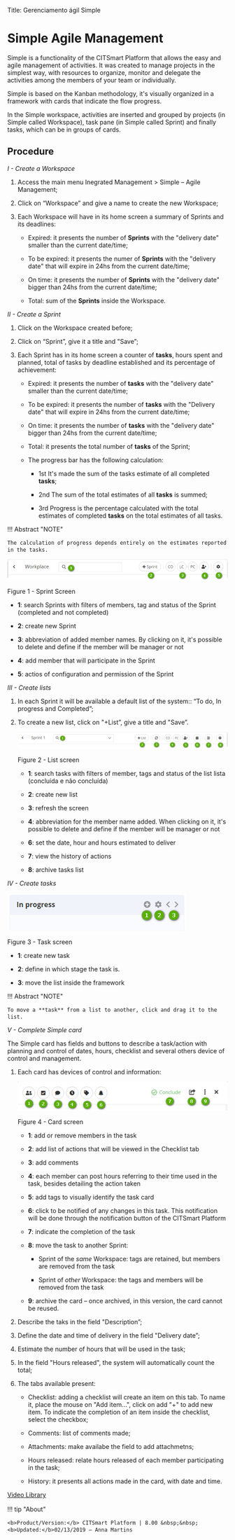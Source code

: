 Title: Gerenciamento ágil Simple

# Simple Agile Management


Simple is a functionality of the CITSmart Platform that allows the easy and agile
management of activities. It was created to manage projects in the simplest way,
with resources to organize, monitor and delegate the activities among the members
of your team or individually.

Simple is based on the Kanban methodology, it's visually organized in a framework
with cards that indicate the flow progress.

In the Simple workspace, activities are inserted and grouped by projects
(in Simple called Workspace), task pane (in Simple called Sprint) and finally
tasks, which can be in groups of cards.

Procedure
------------

*I - Create a Workspace*

1.  Access the main menu Inegrated Management \>
    Simple – Agile Management;

2.  Click on “Workspace” and give a name to create the new Workspace;

3.  Each Workspace will have in its home screen a summary of Sprints and
    its deadlines:

    -   Expired: it presents the number of **Sprints** with the "delivery date"
    smaller than the current date/time;

    -   To be expired: it presents the numer of **Sprints** with the "delivery date"
    that will expire in 24hs from the current date/time;

    -   On time: it presents the number of **Sprints** with the "delivery date"
    bigger than 24hs from the current date/time;

    -   Total: sum of the **Sprints** inside the Workspace.


*II - Create a Sprint*

1.  Click on the Workspace created before;

2.  Click on “Sprint”, give it a title and "Save”;

3.  Each Sprint has in its home screen a counter of **tasks**, hours spent
    and planned, total of tasks by deadline established and its percentage of
    achievement:

    -   Expired: it presents the number of **tasks** with the "delivery date" smaller
    than the current date/time;

    -   To be expired: it presents the number of **tasks** with the "Delivery date"
    that will expire in 24hs from the current date/time;

    -   On time: it presents the number of **tasks** with the "delivery date" bigger
    than 24hs from the current date/time;

    -   Total: it presents the total number of **tasks** of the Sprint;

    -   The progress bar has the following calculation:

        -   1st It's made the sum of the tasks estimate of all completed **tasks**;

        -   2nd The sum of the total estimates of all **tasks** is summed;

        -   3rd Progress is the percentage calculated with the total estimates of 
            completed **tasks** on the total estimates of all tasks.

!!! Abstract "NOTE"

    The calculation of progress depends entirely on the estimates reported in the tasks.


![sprint screen](images/figure-1-simple.png)
    
Figure 1 - Sprint Screen


   -   **1**: search Sprints with filters of members, tag and status of the Sprint
    (completed and not completed)

   -   **2**: create new Sprint

   -   **3**: abbreviation of added member names. By clicking on it, it's possible to
    delete and define if the member will be manager or not

   -   **4**: add member that will participate in the Sprint

   -   **5**: actios of configuration and permission of the Sprint


*III - Create lists*

1.  In each Sprint it will be available a default list of the system:: “To
    do, In progress and Completed”;

2.  To create a new list, click on "+List”, give a title and "Save”.

    ![list screen](images/figure-2-simple.png)
    
    Figure 2 - List screen


    -   **1**: search tasks with filters of member, tags and status of the list lista
    (concluída e não concluída)

    -   **2**: create new list

    -   **3**: refresh the screen

    -   **4**: abbreviation for the member name added. When clicking on it, it's possible to
    delete and define if the member will be manager or not

    -   **6**: set the date, hour and hours estimated to deliver

    -   **7**: view the history of actions

    -   **8**: archive tasks list

*IV - Create tasks*

   ![task screen](images/figure-3-simple.png)
    
   Figure 3 - Task screen


   -   **1**: create new task

   -   **2**: define in which stage the task is.

   -   **3**: move the list inside the framework

!!! Abstract "NOTE"

    To move a **task** from a list to another, click and drag it to the list.

*V - Complete Simple card*

The Simple card has fields and buttons to describe a task/action with planning
and control of dates, hours, checklist and several others device of control
and management.

1.  Each card has devices of control and information:

     ![card screen](images/figure-4-simple.png)
    
      Figure 4 - Card screen


    -   **1**: add or remove members in the task

    -   **2**: add list of actions that will be viewed in the Checklist tab

    -   **3**: add comments

    -   **4**: each member can post hours referring to their time used in the task, besides detailing the action taken

    -   **5**: add tags to visually identify the task card

    -   **6**: click to be notified of any changes in this task. This notification will be
    done through the notification button of the CITSmart Platform

    -   **7**: indicate the completion of the task

    -   **8**: move the task to another Sprint:

        -   Sprint of the *same* Workspace: tags are retained, but members are removed from the task

        -   Sprint of *other* Workspace: the tags and members will be removed from the task

    -   **9**: archive the card – once archived, in this version, the card cannot be reused.

1.  Describe the taks in the field "Description”;

2.  Define the date and time of delivery in the field "Delivery date”;

3.  Estimate the number of hours that will be used in the task;

4.  In the field "Hours released", the system will automatically count the total;

5.  The tabs available present:

    -   Checklist: adding a checklist will create an item on this tab. To name it,
    place the mouse on "Add item...", click on add "+" to add new item. To indicate
    the completion of an item inside the checklist, select the checkbox;

    -   Comments: list of comments made;

    -   Attachments: make availabe the field to add attachmetns;

    -   Hours released: relate hours released of each member participating in the task;

    -   History: it presents all actions made in the card, with date and time.


<i class='fa fa-youtube-play  fa-2x' style='color:#97ce17;vertical-align: middle;'> </i> [Video Library](https://www.youtube.com/watch?v=yHi8-heMMxM)


!!! tip "About"

    <b>Product/Version:</b> CITSmart Platform | 8.00 &nbsp;&nbsp;
    <b>Updated:</b>02/13/2019 – Anna Martins

